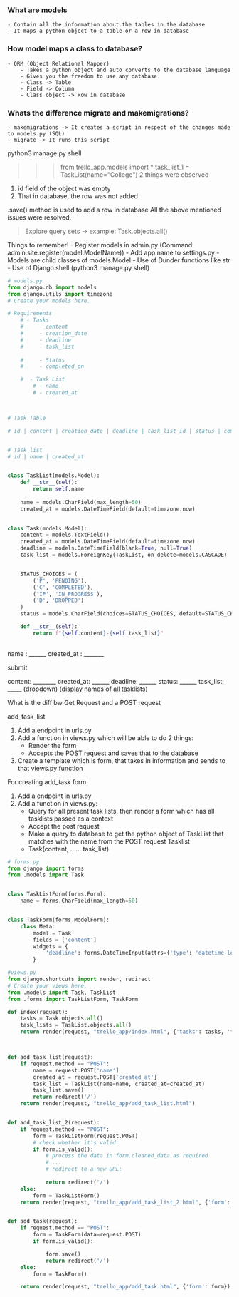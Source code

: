 ### What are models
    - Contain all the information about the tables in the database
    - It maps a python object to a table or a row in database

### How model maps a class to database?
    - ORM (Object Relational Mapper)
        - Takes a python object and auto converts to the database language
        - Gives you the freedom to use any database
        - Class -> Table
        - Field -> Column
        - Class object -> Row in database



### Whats the difference migrate and makemigrations?

    - makemigrations -> It creates a script in respect of the changes made to models.py (SQL)
    - migrate -> It runs this script


python3 manage.py shell

>>> from trello_app.models import *
>>> task_list_1 = TaskList(name="College")
2 things were observed 
1. id field of the object was empty
2. That in database, the row was not added


.save() method is used to add a row in database
All the above mentioned issues were resolved.


> Explore query sets -> example: Task.objects.all()


Things to remember!
    - Register models in admin.py (Command: admin.site.register(model.ModelName))
    - Add app name to settings.py
    - Models are child classes of models.Model
    - Use of Dunder functions like str
    - Use of Django shell (python3 manage.py shell)


```py
# models.py
from django.db import models
from django.utils import timezone
# Create your models here.

# Requirements
    # - Tasks 
    #     - content
    #     - creation_date
    #     - deadline
    #     - task_list 
        
    #     - Status 
    #     - completed_on

    #  - Task List
        # - name 
        # - created_at



# Task Table

# id | content | creation_date | deadline | task_list_id | status | completed_on | status


# Task_list
# id | name | created_at


class TaskList(models.Model):
    def __str__(self):
        return self.name
    
    name = models.CharField(max_length=50)
    created_at = models.DateTimeField(default=timezone.now)
   

class Task(models.Model):
    content = models.TextField()
    created_at = models.DateTimeField(default=timezone.now)
    deadline = models.DateTimeField(blank=True, null=True)
    task_list = models.ForeignKey(TaskList, on_delete=models.CASCADE)


    STATUS_CHOICES = (
        ('P', 'PENDING'),
        ('C', 'COMPLETED'),
        ('IP', 'IN_PROGRESS'),
        ('D', 'DROPPED')
    )
    status = models.CharField(choices=STATUS_CHOICES, default=STATUS_CHOICES[0], max_length=2)

    def __str__(self):
        return f"{self.content}-{self.task_list}"
    
```



name : ______
created_at : _______


submit


content: ________
created_at: ______
deadline: ______
status: ______
task_list: _____ (dropdown) (display names of all tasklists)

What is the diff bw Get Request and a POST request

add_task_list

1. Add a endpoint in urls.py
2. Add a function in views.py which will be able to do 2 things:
    - Render the form
    - Accepts the POST request and saves that to the database
3. Create a template which is form, that takes in information and sends to that views.py function



For creating add_task form:
1. Add a endpoint in urls.py
2. Add a function in views.py:
    - Query for all present task lists, then render a form which has all tasklists passed as a context
    - Accept the post request
    - Make a query to database to get the python object of TaskList that matches with the name from the POST request Tasklist
    - Task(content, ...... task_list)



```py
# forms.py
from django import forms
from .models import Task


class TaskListForm(forms.Form):
    name = forms.CharField(max_length=50)


class TaskForm(forms.ModelForm):
    class Meta:
        model = Task
        fields = ['content']
        widgets = {
            'deadline': forms.DateTimeInput(attrs={'type': 'datetime-local'})
        }

```

```py
#views.py
from django.shortcuts import render, redirect
# Create your views here.
from .models import Task, TaskList
from .forms import TaskListForm, TaskForm

def index(request):
    tasks = Task.objects.all()
    task_lists = TaskList.objects.all()
    return render(request, "trello_app/index.html", {'tasks': tasks, 'task_lists': task_lists})



def add_task_list(request):
    if request.method == "POST":
        name = request.POST['name']
        created_at = request.POST['created_at']
        task_list = TaskList(name=name, created_at=created_at)
        task_list.save()
        return redirect('/')
    return render(request, "trello_app/add_task_list.html")


def add_task_list_2(request):
    if request.method == "POST":
        form = TaskListForm(request.POST)
        # check whether it's valid:
        if form.is_valid():
            # process the data in form.cleaned_data as required
            # ...
            # redirect to a new URL:
            
            return redirect('/')
    else: 
        form = TaskListForm()
    return render(request, "trello_app/add_task_list_2.html", {'form': form})


def add_task(request):
    if request.method == "POST":
        form = TaskForm(data=request.POST)
        if form.is_valid():

            form.save()
            return redirect('/')
    else:
        form = TaskForm()

    return render(request, "trello_app/add_task.html", {'form': form})

```
